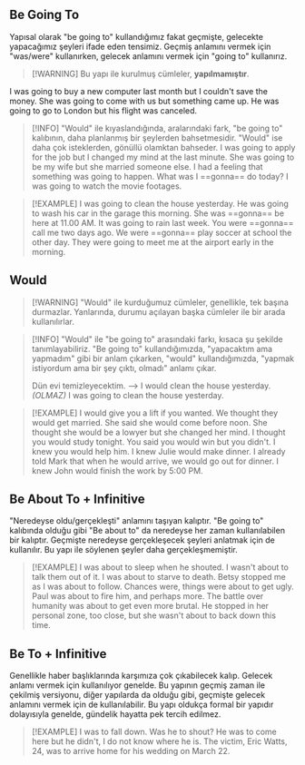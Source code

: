## Be Going To
Yapısal olarak "be going to" kullandığımız fakat geçmişte, gelecekte yapacağımız şeyleri ifade eden tensimiz. Geçmiş anlamını vermek için "was/were" kullanırken, gelecek anlamını vermek için "going to" kullanırız.

> [!WARNING] Bu yapı ile kurulmuş cümleler, **yapılmamıştır**.

I was going to buy a new computer last month but I couldn't save the money.
She was going to come with us but something came up.
He was going to go to London but his flight was canceled.

> [!INFO] "Would" ile kıyaslandığında, aralarındaki fark, "be going to" kalıbının, daha planlanmış bir şeylerden bahsetmesidir. "Would"  ise daha çok isteklerden, gönüllü olamktan bahseder.
> I was going to apply for the job but I changed my mind at the last minute.
> She was going to be my wife but she married someone else.
> I had a feeling that something was going to happen.
> What was I ==gonna== do today?
> I was going to watch the movie footages.

> [!EXAMPLE] 
> I was going to clean the house yesterday.
> He was going to wash his car in the garage this morning.
> She was ==gonna== be here at 11.00 AM.
> It was going to rain last week.
> You were ==gonna== call me two days ago. 
> We were ==gonna== play soccer at school the other day. 
> They were going to meet me at the airport early in the morning. 

## Would

> [!WARNING]  "Would" ile kurduğumuz cümleler, genellikle, tek başına durmazlar. Yanlarında, durumu açılayan başka cümleler ile bir arada kullanılırlar.

> [!INFO] "Would" ile "be going to" arasındaki farkı, kısaca şu şekilde tanımlayabiliriz. "Be going to" kullandığımızda, "yapacaktım ama yapmadım" gibi bir anlam çıkarken, "would" kullandığımızda, "yapmak istiyordum ama bir şey çıktı, olmadı" anlamı çıkar. 
> 
> Dün evi temizleyecektim. --> I would clean the house yesterday. *(OLMAZ)*
> I was going to clean the house yesterday.

> [!EXAMPLE] 
> I would give you a lift if you wanted. 
> We thought they would get married.
> She said she would come before noon.
> She thought she would be a lowyer but she changed her mind.
> I thought you would study tonight.
> You said you would win but you didn't.
> I knew you would help him. 
> I knew Julie would make dinner.
> I already told Mark that when he would arrive, we would go out for dinner.
> I knew John would finish the work by 5:00 PM.

## Be About To + Infinitive
"Neredeyse oldu/gerçekleşti" anlamını taşıyan kalıptır. "Be going to" kalıbında olduğu gibi "Be about to" da neredeyse her zaman kullanılabilen bir kalıptır. Geçmişte neredeyse gerçekleşecek şeyleri anlatmak için de kullanılır. Bu yapı ile söylenen şeyler daha gerçekleşmemiştir.

> [!EXAMPLE]
> I was about to sleep when he shouted. 
> I wasn't about to talk them out of it.
> I was  about to starve to death.
> Betsy stopped me as I was about to follow.
> Chances were, things were about to get ugly.
> Paul was about to fire him, and perhaps more.
> The battle over humanity was about to get even more brutal.
> He stopped in her personal zone, too close, but she wasn't about to back down this time.

## Be To + Infinitive
Genellikle haber başlıklarında karşımıza çok çıkabilecek kalıp. Gelecek anlamı vermek için kullanılıyor genelde. Bu yapının geçmiş zaman ile çekilmiş versiyonu, diğer yapılarda da olduğu gibi, geçmişte gelecek anlamını vermek için de kullanılabilir. Bu yapı oldukça formal bir yapıdır dolayısıyla genelde, gündelik hayatta pek tercih edilmez.

> [!EXAMPLE]
> I was to fall down.
> Was he to shout?
> He was to come here but he didn't, I do not know where he is.
> The victim, Eric Watts, 24, was to arrive home for his wedding on March 22.

